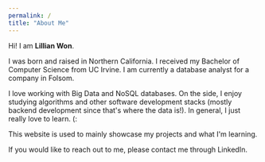 ```yaml
---
permalink: /
title: "About Me"
---
```

Hi! I am **Lillian Won**.

I was born and raised in Northern California. I received my Bachelor of Computer Science from UC Irvine. 
I am currently a database analyst for a company in Folsom.

I love working with Big Data and NoSQL databases. 
On the side, I enjoy studying algorithms and other software development stacks (mostly backend development since that's where the data is!). 
In general, I just really love to learn. (:

This website is used to mainly showcase my projects and what I'm learning. 

If you would like to reach out to me, please contact me through LinkedIn. 